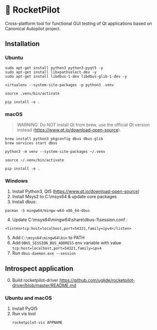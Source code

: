 # 🚀 RocketPilot

Cross-platform tool for functional GUI testing of Qt applications based on Canonical Autopilot project.

## Installation

### Ubuntu
```
sudo apt-get install python3 python3-pyqt5 -y
sudo apt-get install libxpathselect-dev -y
sudo apt-get install libdbus-1-dev libdbus-glib-1-dev -y

virtualenv --system-site-packages -p python3 .venv

source .venv/bin/activate

pip install -e . 
```

### macOS
> WARNING: Do NOT install Qt from brew, use the official Qt version instead (https://www.qt.io/download-open-source).

```
brew install python3 pkgconfig dbus dbus-glib
brew services start dbus

python3 -m venv --system-site-packages ~/.venv

source ~/.venv/bin/activate

pip install -e . 
```

### Windows
1. Install Python3, Qt5 (https://www.qt.io/download-open-source)
2. Install Msys2 to C:\msys64 & update core packages
3. Install dbus:
```
pacman -S mingw64/mingw-w64-x86_64-dbus
```
4. Update C:\msys64\mingw64\share\dbus-1\session.conf :
```
<listen>tcp:host=localhost,port=54321,family=ipv4</listen>
```
5. Add `C:\msys64\mingw64\bin` to PATH
6. Add `DBUS_SESSION_BUS_ADDRESS` env variable with value `tcp:host=localhost,port=54321,family=ipv4`
7. Run `dbus-daemon.exe --session`


## Introspect application
0. Build rocketpilot-driver https://github.com/uglide/rocketpilot-driver/blob/master/README.md


### Ubuntu and macOS
1. Install PyQt5
2. Run vis tool
    ```bash
    rocketpilot-vis APPNAME
    ```

